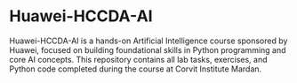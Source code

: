 # Huawei-HCCDA-AI
Huawei-HCCDA-AI is a hands-on Artificial Intelligence course sponsored by Huawei, focused on building foundational skills in Python programming and core AI concepts. This repository contains all lab tasks, exercises, and Python code completed during the course at Corvit Institute Mardan.
